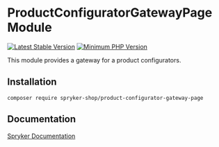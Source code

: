 # ProductConfiguratorGatewayPage Module
[![Latest Stable Version](https://poser.pugx.org/spryker-shop/product-configurator-gateway-page/v/stable.svg)](https://packagist.org/packages/spryker-shop/product-configurator-gateway-page)
[![Minimum PHP Version](https://img.shields.io/badge/php-%3E%3D%207.3-8892BF.svg)](https://php.net/)

This module provides a gateway for a product configurators.

## Installation

```
composer require spryker-shop/product-configurator-gateway-page
```

## Documentation

[Spryker Documentation](https://academy.spryker.com/developing_with_spryker/module_guide/modules.html)
